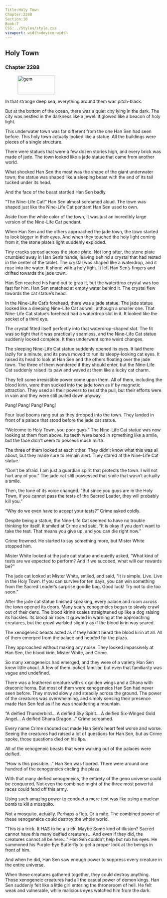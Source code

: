 ```yaml
---
Title:Holy Town 
Chapter:2288 
Section:10 
Book:7 
CSS:../Styles/style.css 
viewport: width=device-width
---
```

  
## Holy Town
### Chapter 2288
  
<figure>
	<img src="../Images/gem.gif" alt="gem" id="gem" width="120" height="60" />
</figure>
  

  
In that strange deep sea, everything around them was pitch-black.

But at the bottom of the ocean, there was a quiet city lying in the dark. The city was nestled in the darkness like a jewel. It glowed like a beacon of holy light.

This underwater town was far different from the one Han Sen had seen before. This holy town actually looked like a statue. All the buildings were pieces of a single structure.

There were statues that were a few dozen stories high, and every brick was made of jade. The town looked like a jade statue that came from another world.

What shocked Han Sen the most was the shape of the giant underwater town; the statue was shaped like a sleeping beast with the end of its tail tucked under its head.

And the face of the beast startled Han Sen badly.

“The Nine-Life Cat!” Han Sen almost screamed aloud. The town was shaped just like the Nine-Life Cat pendant Han Sen used to own.

Aside from the white color of the town, it was just an incredibly large version of the Nine-Life Cat pendant.

When Han Sen and the others approached the jade town, the town started to look bigger in their eyes. And when they touched the holy light coming from it, the stone plate’s light suddenly exploded.

Tiny cracks spread across the stone plate. Not long after, the stone plate crumbled away in Han Sen’s hands, leaving behind a crystal that had rested in the center of the tablet. The crystal was shaped like a waterdrop, and it rose into the water. It shone with a holy light. It left Han Sen’s fingers and drifted towards the jade town.

Han Sen reached his hand out to grab it, but the waterdrop crystal was too fast for him. Han Sen snatched at empty water behind it. The crystal flew towards the cat statue’s head.

In the Nine-Life Cat’s forehead, there was a jade statue. The jade statue looked like a sleeping Nine-Life Cat as well, although a smaller one. That Nine-Life Cat statue’s forehead had a waterdrop slot in it. It looked like the socket of a third eye.

The crystal fitted itself perfectly into that waterdrop-shaped slot. The fit was so tight that it was practically seamless, and the Nine-Life Cat statue suddenly looked complete. It then underwent some weird changes.

The sleeping Nine-Life Cat statue suddenly opened its eyes. It laid there lazily for a minute, and its paws moved to run its sleepy-looking cat eyes. It raised its head to look at Han Sen and the others floating over the jade town. The three of them wondered if they should enter, but the Nine-Life Cat suddenly raised its paw and waved at them like a lucky cat charm.

They felt some irresistible power come upon them. All of them, including the blood kirin, were then sucked into the jade town as if by magnetic attraction. They used all their powers to resist the pull, but their efforts were in vain and they were still pulled down anyway.

Pang! Pang! Pang! Pang!

Four loud booms rang out as they dropped into the town. They landed in front of a palace that stood before the jade cat statue.

“Welcome to Holy Town, you poor guys.” The Nine-Life Cat statue was now looking at them from above. Its teeth were bared in something like a smile, but the face didn’t seem to possess much mirth.

The three of them looked at each other. They didn’t know what this was all about, but they made sure to remain alert. They stared at the Nine-Life Cat statue.

“Don’t be afraid. I am just a guardian spirit that protects the town. I will not hurt any of you.” The jade cat still possessed that smile that wasn’t actually a smile.

Then, the tone of its voice changed. “But since you guys are in the Holy Town, if you cannot pass the tests of the Sacred Leader, they will probably kill you.”

“Why do we even have to accept your tests?” Crime asked coldly.

Despite being a statue, the Nine-Life Cat seemed to have no trouble thinking for itself. It smiled at Crime and said, “It is okay if you don’t want to take the test. That means you give up, and you can die right now.”

Crime frowned. He started to say something more, but Mister White stopped him.

Mister White looked at the jade cat statue and quietly asked, “What kind of tests are we expected to perform? And if we succeed, what will our rewards be?”

The jade cat looked at Mister White, smiled, and said, “It is simple. Live. Live in the Holy Town. If you can survive for ten days, you can win something from the Sacred Leader’s surprise goodie bag. Good luck! Try not to die too soon.”

After the jade cat statue finished speaking, every palace and room across the town opened its doors. Many scary xenogeneics began to slowly crawl out of their dens. The blood kirin’s scales straightened up like a dog raising its hackles. Its blood air rose. It growled in warning at the approaching creatures, but the growl warbled slightly as if the blood kirin was scared.

The xenogeneic beasts acted as if they hadn’t heard the blood kirin at all. All of them emerged from the palace and headed for the plaza.

They approached without making any noise. They looked impassively at Han Sen, the blood kirin, Mister White, and Crime.

So many xenogeneics had emerged, and they were of a variety Han Sen knew little about. A few of them looked familiar, but even that familiarity was vague and undefined.

There was a feathered creature with six golden wings and a Ghana with draconic horns. But most of them were xenogeneics Han Sen had never seen before. They moved slowly and steadily across the ground. The power of the creatures was overwhelming, and simply sensing their presence made Han Sen feel as if he was shouldering a mountain.

“A deified Thunderbird… A deified Sky Spirit… A deified Six-Winged Gold Angel… A deified Ghana Dragon…” Crime screamed.

Every name Crime shouted out made Han Sen’s heart feel worse and worse. Seeing the creatures had raised a lot of questions for Han Sen, but as Crime spoke, those questions died on his lips.

All of the xenogeneic beasts that were walking out of the palaces were deified.

“How is this possible…” Han Sen was floored. There were around one hundred of the xenogeneics circling the plaza.

With that many deified xenogeneics, the entirety of the geno universe could be conquered. Not even the combined might of the three most powerful races could fend off this army.

Using such amazing power to conduct a mere test was like using a nuclear bomb to kill a mosquito.

Not a mosquito, actually. Perhaps a flea. Or a mite. The combined power of these xenogeneics could destroy the whole world.

“This is a trick. It HAS to be a trick. Maybe Some kind of illusion? Sacred cannot have this many deified creatures… And even if they did, the creatures cannot all be here…” Han Sen couldn’t help but rub his eyes. He summoned his Purple-Eye Butterfly to get a proper look at the beings in front of him.

And when he did, Han Sen saw enough power to suppress every creature in the entire universe.

When these creatures gathered together, they could destroy anything. Those xenogeneic creatures had all the casual power of demon kings. Han Sen suddenly felt like a little girl entering the throneroom of hell. He felt weak and vulnerable, while malicious eyes watched him from the dark.